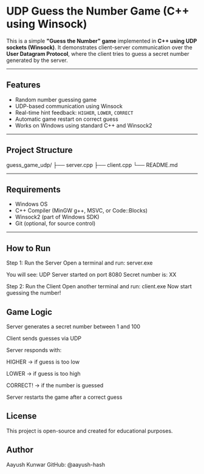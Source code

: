 # UDP Guess the Number Game (C++ using Winsock)

This is a simple **"Guess the Number" game** implemented in **C++ using UDP sockets (Winsock)**. It demonstrates client-server communication over the **User Datagram Protocol**, where the client tries to guess a secret number generated by the server.

---

## Features

- Random number guessing game
- UDP-based communication using Winsock
- Real-time hint feedback: `HIGHER`, `LOWER`, `CORRECT`
- Automatic game restart on correct guess
- Works on Windows using standard C++ and Winsock2

---

## Project Structure

guess_game_udp/
├── server.cpp 
├── client.cpp 
└── README.md 


---

##  Requirements

- Windows OS
- C++ Compiler (MinGW g++, MSVC, or Code::Blocks)
- Winsock2 (part of Windows SDK)
- Git (optional, for source control)

---

## How to Run
Step 1: Run the Server
Open a terminal and run: server.exe

You will see:
UDP Server started on port 8080
Secret number is: XX

Step 2: Run the Client
Open another terminal and run: client.exe
Now start guessing the number!

## Game Logic
Server generates a secret number between 1 and 100

Client sends guesses via UDP

Server responds with:

HIGHER → if guess is too low

LOWER → if guess is too high

CORRECT! → if the number is guessed

Server restarts the game after a correct guess

## License
This project is open-source and created for educational purposes.

## Author
Aayush Kunwar
GitHub: @aayush-hash


